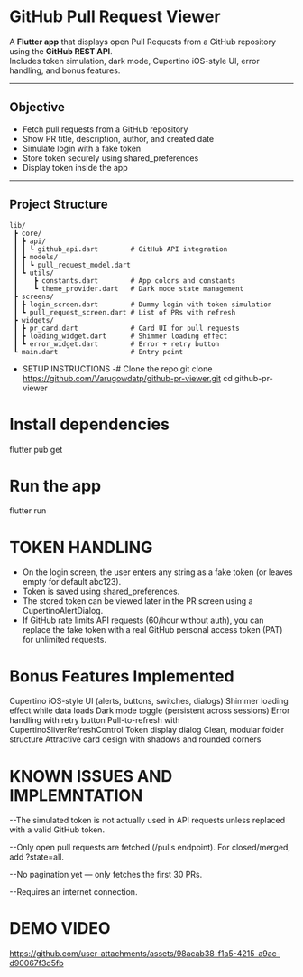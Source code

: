 # GitHub Pull Request Viewer

A **Flutter app** that displays open Pull Requests from a GitHub repository using the **GitHub REST API**.  
Includes token simulation, dark mode, Cupertino iOS-style UI, error handling, and bonus features.

---

## Objective
- Fetch pull requests from a GitHub repository  
- Show PR title, description, author, and created date  
- Simulate login with a fake token  
- Store token securely using shared_preferences  
- Display token inside the app  

---

## Project Structure
```plaintext
lib/
 ┣ core/
 ┃ ┣ api/
 ┃ ┃ ┗ github_api.dart        # GitHub API integration
 ┃ ┣ models/
 ┃ ┃ ┗ pull_request_model.dart
 ┃ ┗ utils/
 ┃    ┣ constants.dart        # App colors and constants
 ┃    ┗ theme_provider.dart   # Dark mode state management
 ┣ screens/
 ┃ ┣ login_screen.dart        # Dummy login with token simulation
 ┃ ┗ pull_request_screen.dart # List of PRs with refresh
 ┣ widgets/
 ┃ ┣ pr_card.dart             # Card UI for pull requests
 ┃ ┣ loading_widget.dart      # Shimmer loading effect
 ┃ ┗ error_widget.dart        # Error + retry button
 ┗ main.dart                  # Entry point

```

*  SETUP INSTRUCTIONS
  -# Clone the repo
git clone https://github.com/Varugowdatp/github-pr-viewer.git
cd github-pr-viewer

# Install dependencies
flutter pub get

# Run the app
flutter run
# TOKEN HANDLING

* On the login screen, the user enters any string as a fake token (or leaves empty for default abc123).
* Token is saved using shared_preferences.
* The stored token can be viewed later in the PR screen using a CupertinoAlertDialog.
* If GitHub rate limits API requests (60/hour without auth), you can replace the fake token with a real GitHub personal access token (PAT) for unlimited requests.

# Bonus Features Implemented

 Cupertino iOS-style UI (alerts, buttons, switches, dialogs)
 Shimmer loading effect while data loads
 Dark mode toggle (persistent across sessions)
 Error handling with retry button
 Pull-to-refresh with CupertinoSliverRefreshControl
 Token display dialog
 Clean, modular folder structure
 Attractive card design with shadows and rounded corners

# KNOWN ISSUES AND IMPLEMNTATION

 --The simulated token is not actually used in API requests unless replaced with a valid GitHub token.

--Only open pull requests are fetched (/pulls endpoint). For closed/merged, add ?state=all.

--No pagination yet — only fetches the first 30 PRs.

--Requires an internet connection.

# DEMO VIDEO
  

https://github.com/user-attachments/assets/98acab38-f1a5-4215-a9ac-d90067f3d5fb

